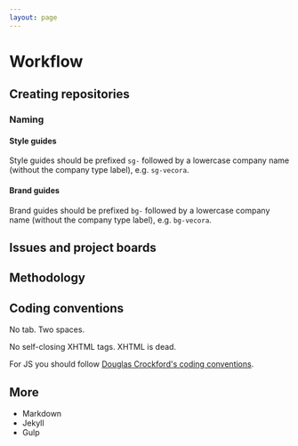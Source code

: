 ```yaml
---
layout: page
---
```


# Workflow

## Creating repositories

### Naming

#### Style guides
Style guides should be prefixed `sg-` followed by a lowercase company name (without the company type label), e.g. `sg-vecora`.

#### Brand guides
Brand guides should be prefixed `bg-` followed by a lowercase company name (without the company type label), e.g. `bg-vecora`.


## Issues and project boards

## Methodology

## Coding conventions

No tab. Two spaces.

No self-closing XHTML tags. XHTML is dead.

For JS you should follow [Douglas Crockford's coding conventions](https://crockford.com/javascript/code.html).

## More
* Markdown
* Jekyll
* Gulp
